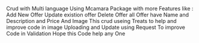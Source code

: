 Crud with Multi language Using Mcamara Package
with more Features like :
Add New Offer 
Update existion offer
Delete Offer 
all Offer have Name and Description and Price And Image 
This crud useing Treats to help and improve code in image Uploading and Update
using Request To improve Code in Validation 
Hope this Code help any One 
